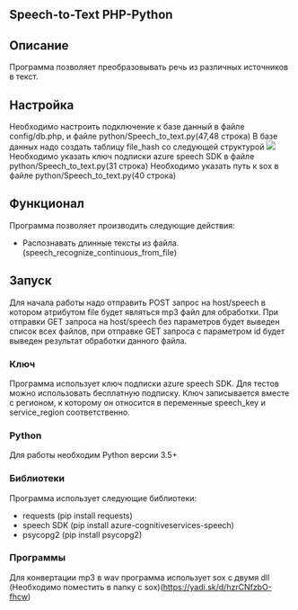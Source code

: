 Speech-to-Text PHP-Python
---
## Описание
Программа позволяет преобразовывать речь из различных источников в текст.

## Настройка
Необходимо настроить подключение к базе данный в файле config/db.php, и файле python/Speech_to_text.py(47,48 строка)
В базе данных надо создать таблицу file_hash со следующей структурой
<img src="https://downloader.disk.yandex.ru/preview/c3cc5d3e2821998c0e79666841a3d8f7ba47293ce7f3835f216d918ac23cb534/5ca4a4eb/V43Y9xPPPrg2jcyjKbNNngD2cIYuTk68sc7l7GYKV1qQMmbPNY1oa5ubntLtVD35qIiVNCT81iC5HTG_cC_rtg%3D%3D?uid=0&filename=bd.bmp&disposition=inline&hash=&limit=0&content_type=image%2Fjpeg&tknv=v2&size=2048x2048">
Необходимо указать ключ подписки azure speech SDK в файле python/Speech_to_text.py(31 строка)
Необходимо указать путь к sox в файле python/Speech_to_text.py(40 строка)
## Функционал
Программа позволяет производить следующие действия:
- Распознавать длинные тексты из файла.
  (speech_recognize_continuous_from_file)


## Запуск
Для начала работы надо отправить POST запрос на host/speech в котором атрибутом file будет являться mp3 файл для обработки.
При отправки GET запроса на host/speech без параметров будет выведен список всех файлов, при отправке GET запроса с параметром id будет выведен результат обработки данного файла.
### Ключ
Программа использует ключ подписки azure speech SDK. Для тестов можно использовать бесплатную подписку. Ключ записывается вместе с регионом, к которому он относится в переменные speech_key и service_region соответственно.

### Python
Для работы необходим Python версии 3.5+ <br>

###  Библиотеки
Программа использует следующие библиотеки:
- requests 
  (pip install requests)
- speech SDK 
  (pip install azure-cognitiveservices-speech)
- psycopg2
  (pip install psycopg2)
  
### Программы
Для конвертации mp3 в wav программа использует sox с двумя dll (Необходимо поместить в папку с sox)(https://yadi.sk/d/hzrCNfzbO-fhcw)